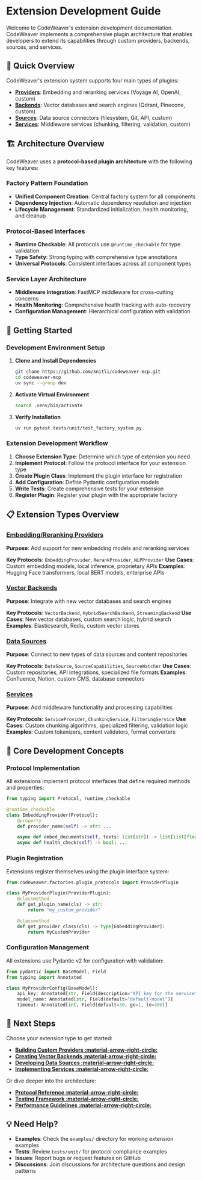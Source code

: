# Extension Development Guide

Welcome to CodeWeaver's extension development documentation. CodeWeaver implements a comprehensive plugin architecture that enables developers to extend its capabilities through custom providers, backends, sources, and services.

## 🎯 Quick Overview

CodeWeaver's extension system supports four main types of plugins:

- **[Providers](./providers.md)**: Embedding and reranking services (Voyage AI, OpenAI, custom)
- **[Backends](./backends.md)**: Vector databases and search engines (Qdrant, Pinecone, custom)
- **[Sources](./sources.md)**: Data source connectors (filesystem, Git, API, custom)
- **[Services](./services.md)**: Middleware services (chunking, filtering, validation, custom)

## 🏗️ Architecture Overview

CodeWeaver uses a **protocol-based plugin architecture** with the following key features:

### Factory Pattern Foundation
- **Unified Component Creation**: Central factory system for all components
- **Dependency Injection**: Automatic dependency resolution and injection
- **Lifecycle Management**: Standardized initialization, health monitoring, and cleanup

### Protocol-Based Interfaces
- **Runtime Checkable**: All protocols use `@runtime_checkable` for type validation
- **Type Safety**: Strong typing with comprehensive type annotations
- **Universal Protocols**: Consistent interfaces across all component types

### Service Layer Architecture
- **Middleware Integration**: FastMCP middleware for cross-cutting concerns
- **Health Monitoring**: Comprehensive health tracking with auto-recovery
- **Configuration Management**: Hierarchical configuration with validation

## 🚀 Getting Started

### Development Environment Setup

1. **Clone and Install Dependencies**
   ```bash
   git clone https://github.com/knitli/codeweaver-mcp.git
   cd codeweaver-mcp
   uv sync --group dev
   ```

2. **Activate Virtual Environment**
   ```bash
   source .venv/bin/activate
   ```

3. **Verify Installation**
   ```bash
   uv run pytest tests/unit/test_factory_system.py
   ```

### Extension Development Workflow

1. **Choose Extension Type**: Determine which type of extension you need
2. **Implement Protocol**: Follow the protocol interface for your extension type
3. **Create Plugin Class**: Implement the plugin interface for registration
4. **Add Configuration**: Define Pydantic configuration models
5. **Write Tests**: Create comprehensive tests for your extension
6. **Register Plugin**: Register your plugin with the appropriate factory

## 📋 Extension Types Overview

### [Embedding/Reranking Providers](./providers.md)
**Purpose**: Add support for new embedding models and reranking services

**Key Protocols**: `EmbeddingProvider`, `RerankProvider`, `NLPProvider`
**Use Cases**: Custom embedding models, local inference, proprietary APIs
**Examples**: Hugging Face transformers, local BERT models, enterprise APIs

### [Vector Backends](./backends.md)
**Purpose**: Integrate with new vector databases and search engines

**Key Protocols**: `VectorBackend`, `HybridSearchBackend`, `StreamingBackend`
**Use Cases**: New vector databases, custom search logic, hybrid search
**Examples**: Elasticsearch, Redis, custom vector stores

### [Data Sources](./sources.md)
**Purpose**: Connect to new types of data sources and content repositories

**Key Protocols**: `DataSource`, `SourceCapabilities`, `SourceWatcher`
**Use Cases**: Custom repositories, API integrations, specialized file formats
**Examples**: Confluence, Notion, custom CMS, database connectors

### [Services](./services.md)
**Purpose**: Add middleware functionality and processing capabilities

**Key Protocols**: `ServiceProvider`, `ChunkingService`, `FilteringService`
**Use Cases**: Custom chunking algorithms, specialized filtering, validation logic
**Examples**: Custom tokenizers, content validators, format converters

## 🔧 Core Development Concepts

### Protocol Implementation
All extensions implement protocol interfaces that define required methods and properties:

```python
from typing import Protocol, runtime_checkable

@runtime_checkable
class EmbeddingProvider(Protocol):
    @property
    def provider_name(self) -> str: ...

    async def embed_documents(self, texts: list[str]) -> list[list[float]]: ...
    async def health_check(self) -> bool: ...
```

### Plugin Registration
Extensions register themselves using the plugin interface system:

```python
from codeweaver.factories.plugin_protocols import ProviderPlugin

class MyProviderPlugin(ProviderPlugin):
    @classmethod
    def get_plugin_name(cls) -> str:
        return "my_custom_provider"

    @classmethod
    def get_provider_class(cls) -> type[EmbeddingProvider]:
        return MyCustomProvider
```

### Configuration Management
All extensions use Pydantic v2 for configuration with validation:

```python
from pydantic import BaseModel, Field
from typing import Annotated

class MyProviderConfig(BaseModel):
    api_key: Annotated[str, Field(description="API key for the service")]
    model_name: Annotated[str, Field(default="default-model")]
    timeout: Annotated[int, Field(default=30, ge=1, le=300)]
```

## 📖 Next Steps

Choose your extension type to get started:

- **[Building Custom Providers :material-arrow-right-circle:](./providers.md)**
- **[Creating Vector Backends :material-arrow-right-circle:](./backends.md)**
- **[Developing Data Sources :material-arrow-right-circle:](./sources.md)**
- **[Implementing Services :material-arrow-right-circle:](./services.md)**

Or dive deeper into the architecture:

- **[Protocol Reference :material-arrow-right-circle:](../reference/protocols.md)**
- **[Testing Framework :material-arrow-right-circle:](./testing.md)**
- **[Performance Guidelines :material-arrow-right-circle:](./performance.md)**

## 💡 Need Help?

- **Examples**: Check the `examples/` directory for working extension examples
- **Tests**: Review `tests/unit/` for protocol compliance examples
- **Issues**: Report bugs or request features on GitHub
- **Discussions**: Join discussions for architecture questions and design patterns
